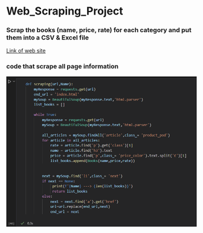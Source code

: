 # Web_Scraping_Project
### Scrap the books (name, price, rate) for each category and put them into a CSV &amp; Excel file

[Link of web site](https://books.toscrape.com/)


### code that scrape all page information
![](https://raw.githubusercontent.com/AhmedMagdy231/Web_Scraping_Project_/main/images/Screenshot.png)
